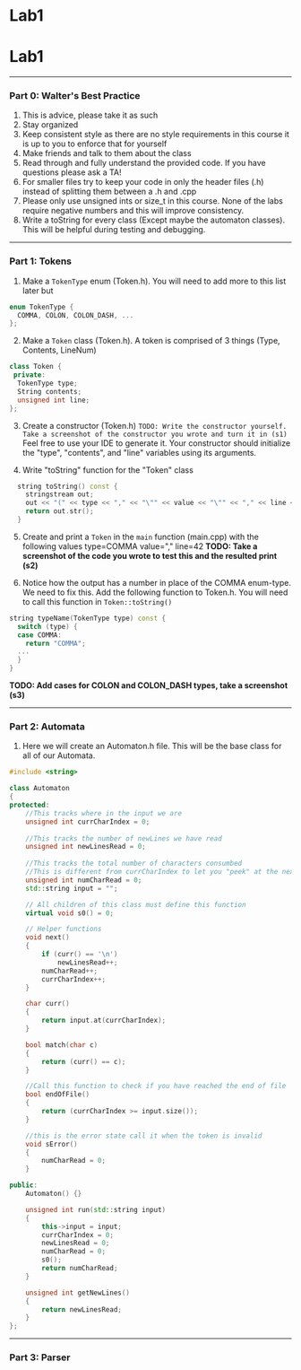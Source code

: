 # Lab1
 # Lab1
---
### Part 0: Walter's Best Practice
1. This is advice, please take it as such
2. Stay organized
3. Keep consistent style as there are no style requirements in this course it is up to you to enforce that for yourself
4. Make friends and talk to them about the class
5. Read through and fully understand the provided code. If you have questions please ask a TA!
6. For smaller files try to keep your code in only the header files (.h) instead of splitting them between a .h and .cpp
7. Please only use unsigned ints or size_t in this course. None of the labs require negative numbers and this will improve consistency.
8. Write a toString for every class (Except maybe the automaton classes). This will be helpful during testing and debugging.
---
### Part 1: Tokens
1. Make a `TokenType` enum (Token.h). You will need to add more to this list later but 
```c++
enum TokenType {
  COMMA, COLON, COLON_DASH, ...
};
```

2. Make a `Token` class (Token.h). A token is comprised of 3 things (Type, Contents, LineNum)
```c++
class Token {
 private:
  TokenType type;
  String contents;
  unsigned int line;
};
```

3. Create a constructor (Token.h)
`TODO: Write the constructor yourself. Take a screenshot of the constructor you wrote and turn it in (s1)` Feel free to use your IDE to generate it. Your constructor should initialize the "type", "contents", and "line" variables using its arguments.

4. Write "toString" function for the "Token" class
~~~c++
  string toString() const {
    stringstream out;
    out << "(" << type << "," << "\"" << value << "\"" << "," << line << ")";
    return out.str();
  }
~~~

5. Create and print a `Token` in the `main` function (main.cpp) with the following values
type=COMMA
value=","
line=42
__TODO: Take a screenshot of the code you wrote to test this and the resulted print (s2)__

6. Notice how the output has a number in place of the COMMA enum-type. We need to fix this. Add the following function to Token.h. You will need to call this function in `Token::toString()` 
```c++
string typeName(TokenType type) const {
  switch (type) {
  case COMMA:
    return "COMMA";
  ...
  }
}
```
__TODO: Add cases for COLON and COLON_DASH types, take a screenshot (s3)__

---
### Part 2: Automata
1. Here we will create an Automaton.h file. This will be the base class for all of our Automata.

```c++
#include <string>

class Automaton
{
protected:
    //This tracks where in the input we are
    unsigned int currCharIndex = 0;
	
    //This tracks the number of newLines we have read
    unsigned int newLinesRead = 0;
	
	//This tracks the total number of characters consumbed
	//This is different from currCharIndex to let you "peek" at the next input without consiming it
    unsigned int numCharRead = 0;
    std::string input = "";

    // All children of this class must define this function
    virtual void s0() = 0;

    // Helper functions
    void next()
    {
        if (curr() == '\n')
            newLinesRead++;
        numCharRead++;
        currCharIndex++;
    }

    char curr()
    {
        return input.at(currCharIndex);
    }

    bool match(char c)
    {
        return (curr() == c);
    }

    //Call this function to check if you have reached the end of file
    bool endOfFile()
    {
        return (currCharIndex >= input.size());
    }

    //this is the error state call it when the token is invalid
    void sError()
    {
        numCharRead = 0;
    }

public:
    Automaton() {}

    unsigned int run(std::string input)
    {
        this->input = input;
        currCharIndex = 0;
        newLinesRead = 0;
        numCharRead = 0;
        s0();
        return numCharRead;
    }

    unsigned int getNewLines()
    {
        return newLinesRead;
    }
};
```
<add more here>

---
### Part 3: Parser